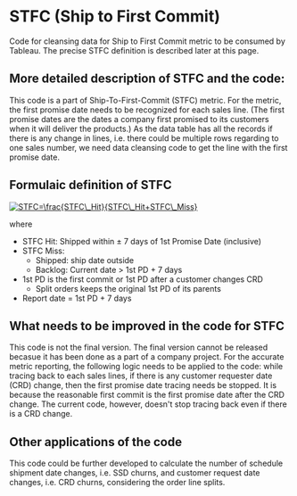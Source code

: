# STFC (Ship to First Commit)
Code for cleansing data for Ship to First Commit metric to be consumed by Tableau. The precise STFC definition is described later at this page.

## More detailed description of STFC and the code:
This code is a part of Ship-To-First-Commit (STFC) metric. For the metric, the first promise date needs to be recognized for each sales line. (The first promise dates are the dates a company first promised to its customers when it will deliver the products.) As the data table has all the records if there is any change in lines, i.e. there could be multiple rows regarding to one sales number, we need data cleansing code to get the line with the first promise date.

## Formulaic definition of STFC
<a href="https://www.codecogs.com/eqnedit.php?latex=STFC=\frac{STFC\_Hit}{STFC\_Hit&plus;STFC\_Miss}" target="_blank"><img src="https://latex.codecogs.com/gif.latex?STFC=\frac{STFC\_Hit}{STFC\_Hit&plus;STFC\_Miss}" title="STFC=\frac{STFC\_Hit}{STFC\_Hit+STFC\_Miss}" /></a>

where
- STFC Hit: Shipped within $\pm$ 7 days of 1st Promise Date (inclusive)
- STFC Miss:
  - Shipped: ship date outside
  - Backlog: Current date > 1st PD + 7 days
- 1st PD is the first commit or 1st PD after a customer changes CRD
  - Split orders keeps the original 1st PD of its parents
- Report date = 1st PD + 7 days

## What needs to be improved in the code for STFC
This code is not the final version. The final version cannot be released becasue it has been done as a part of a company project. For the accurate metric reporting, the following logic needs to be applied to the code: while tracing back to each sales lines, if there is any customer requester date (CRD) change, then the first promise date tracing needs be stopped. It is because the reasonable first commit is the first promise date after the CRD change. The current code, however, doesn't stop tracing back even if there is a CRD change.

## Other applications of the code
This code could be further developed to calculate the number of schedule shipment date changes, i.e. SSD churns, and customer request date changes, i.e. CRD churns, considering the order line splits.
